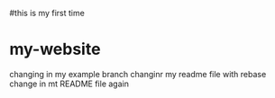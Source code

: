 #this is my first time
# my-website
changing in my example branch
changinr my readme file with rebase
change in mt README file again
